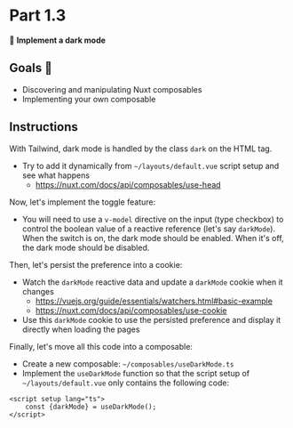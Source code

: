 # Part 1.3

🚀 **Implement a dark mode**

## Goals 🎯

-   Discovering and manipulating Nuxt composables
-   Implementing your own composable

## Instructions

With Tailwind, dark mode is handled by the class `dark` on the HTML tag.

-   Try to add it dynamically from `~/layouts/default.vue` script setup and see what happens
    -   https://nuxt.com/docs/api/composables/use-head

Now, let's implement the toggle feature:

-   You will need to use a `v-model` directive on the input (type checkbox) to control the boolean value of a reactive reference (let's say `darkMode`). When the switch is on, the dark mode should be enabled. When it's off, the dark mode should be disabled.

Then, let's persist the preference into a cookie:

-   Watch the `darkMode` reactive data and update a `darkMode` cookie when it changes
    -   https://vuejs.org/guide/essentials/watchers.html#basic-example
    -   https://nuxt.com/docs/api/composables/use-cookie
-   Use this `darkMode` cookie to use the persisted preference and display it directly when loading the pages

Finally, let's move all this code into a composable:

-   Create a new composable: `~/composables/useDarkMode.ts`
-   Implement the `useDarkMode` function so that the script setup of `~/layouts/default.vue` only contains the following code:

```vue
<script setup lang="ts">
    const {darkMode} = useDarkMode();
</script>
```
